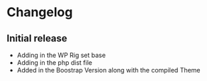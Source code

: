 # Changelog

## Initial release
- Adding in the WP Rig set base
- Adding in the php dist file
- Added in the Boostrap Version along with the compiled Theme
